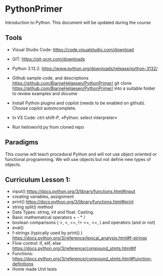 # PythonPrimer
Introduction to Python. This document will be updated during the course

## Tools
* Visual Studio Code: https://code.visualstudio.com/download
* GIT: https://git-scm.com/downloads
* Python 3.13.2: https://www.python.org/downloads/release/python-3132/
* Github sample code, and descriptions https://github.com/BjarneHelgesen/PythonPrimer/
git clone https://github.com/BjarneHelgesen/PythonPrimer/ into a suitable folder to review examples and docume 

* Install Python plugins and copilot (needs to be enabled on github). Choose copilot automcomplete.   
* In VS Code: ctrl-shift-P, «Python: select interpreter»
* Run helloworld.py from cloned repo

## Paradigms
This course will teach procedural Python and will not use object oriented or functional programming. We will use objects but not define new types of objects.   

## Curriculum Lesson 1:
* input() https://docs.python.org/3/library/functions.html#input
* creating variables, assignment 
* print() https://docs.python.org/3/library/functions.html#print
* string split() method
* Data Types:  string, int and float. Casting.
* Basic mathematical operators + - * /
* boolean comparisons ( >, <, ==, != <=, >=, ) and operators (and or not) 
* eval()
* f-strings (typically used by print() ) https://docs.python.org/3/reference/lexical_analysis.html#f-strings
* Flow control:  if, elif, else https://docs.python.org/3/reference/compound_stmts.html#if
* Functions: https://docs.python.org/3/reference/compound_stmts.html#function-definitions
* Home made Unit tests 

